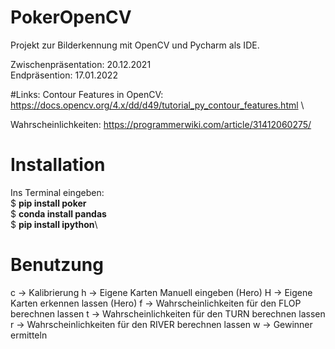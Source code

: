 # PokerOpenCV
Projekt zur Bilderkennung mit OpenCV und Pycharm als IDE.

Zwischenpräsentation: 20.12.2021 \
Endpräsention: 17.01.2022

#Links:
Contour Features in OpenCV: https://docs.opencv.org/4.x/dd/d49/tutorial_py_contour_features.html \

Wahrscheinlichkeiten: https://programmerwiki.com/article/31412060275/
     
# Installation
Ins Terminal eingeben:\
$ **pip install poker**\
$ **conda install pandas**\
$ **pip install ipython**\

# Benutzung 
c -> Kalibrierung 
h -> Eigene Karten Manuell eingeben (Hero)
H -> Eigene Karten erkennen lassen (Hero)
f -> Wahrscheinlichkeiten für den FLOP berechnen lassen
t -> Wahrscheinlichkeiten für den TURN berechnen lassen
r -> Wahrscheinlichkeiten für den RIVER berechnen lassen
w -> Gewinner ermitteln


